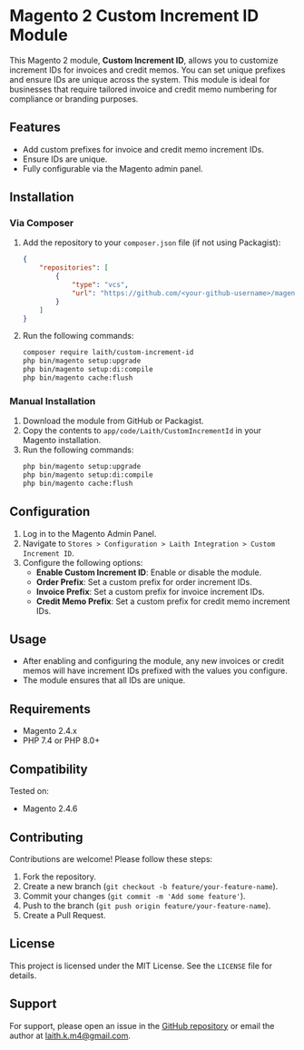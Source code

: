 # Magento 2 Custom Increment ID Module

This Magento 2 module, **Custom Increment ID**, allows you to customize increment IDs for invoices and credit memos. You can set unique prefixes and ensure IDs are unique across the system. This module is ideal for businesses that require tailored invoice and credit memo numbering for compliance or branding purposes.

## Features
- Add custom prefixes for invoice and credit memo increment IDs.
- Ensure IDs are unique.
- Fully configurable via the Magento admin panel.

## Installation

### Via Composer
1. Add the repository to your `composer.json` file (if not using Packagist):
   ```json
   {
       "repositories": [
           {
               "type": "vcs",
               "url": "https://github.com/<your-github-username>/magento-custom-increment-id"
           }
       ]
   }
   ```
2. Run the following commands:
   ```bash
   composer require laith/custom-increment-id
   php bin/magento setup:upgrade
   php bin/magento setup:di:compile
   php bin/magento cache:flush
   ```

### Manual Installation
1. Download the module from GitHub or Packagist.
2. Copy the contents to `app/code/Laith/CustomIncrementId` in your Magento installation.
3. Run the following commands:
   ```bash
   php bin/magento setup:upgrade
   php bin/magento setup:di:compile
   php bin/magento cache:flush
   ```

## Configuration

1. Log in to the Magento Admin Panel.
2. Navigate to `Stores > Configuration > Laith Integration > Custom Increment ID`.
3. Configure the following options:
   - **Enable Custom Increment ID**: Enable or disable the module.
   - **Order Prefix**: Set a custom prefix for order increment IDs.
   - **Invoice Prefix**: Set a custom prefix for invoice increment IDs.
   - **Credit Memo Prefix**: Set a custom prefix for credit memo increment IDs.

## Usage

- After enabling and configuring the module, any new invoices or credit memos will have increment IDs prefixed with the values you configure.
- The module ensures that all IDs are unique.

## Requirements
- Magento 2.4.x
- PHP 7.4 or PHP 8.0+

## Compatibility
Tested on:
- Magento 2.4.6

## Contributing

Contributions are welcome! Please follow these steps:
1. Fork the repository.
2. Create a new branch (`git checkout -b feature/your-feature-name`).
3. Commit your changes (`git commit -m 'Add some feature'`).
4. Push to the branch (`git push origin feature/your-feature-name`).
5. Create a Pull Request.

## License

This project is licensed under the MIT License. See the `LICENSE` file for details.

## Support

For support, please open an issue in the [GitHub repository](https://github.com/laithalmasri991/CustomIncrementId) or email the author at laith.k.m4@gmail.com.
